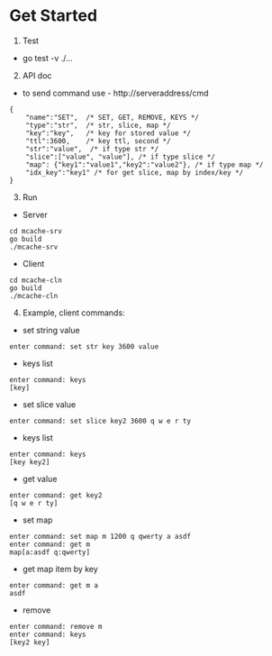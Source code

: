 # Get Started

1. Test
- go test -v ./...

2. API doc
- to send command use - http://serveraddress/cmd
```
{
    "name":"SET",  /* SET, GET, REMOVE, KEYS */
    "type":"str",  /* str, slice, map */
    "key":"key",   /* key for stored value */
    "ttl":3600,    /* key ttl, second */
    "str":"value",  /* if type str */
    "slice":["value", "value"], /* if type slice */
    "map": {"key1":"value1","key2":"value2"}, /* if type map */
    "idx_key":"key1" /* for get slice, map by index/key */
}
```
3. Run
- Server
```
cd mcache-srv
go build
./mcache-srv

```
- Client
```
cd mcache-cln
go build
./mcache-cln
```

4. Example, client commands:
- set string value
```
enter command: set str key 3600 value
```
- keys list
```
enter command: keys
[key]
```
- set slice value
```
enter command: set slice key2 3600 q w e r ty
```
- keys list
```
enter command: keys
[key key2]
```
- get value
```
enter command: get key2
[q w e r ty]
```
- set map
```
enter command: set map m 1200 q qwerty a asdf
enter command: get m
map[a:asdf q:qwerty]
```
- get map item by key
```
enter command: get m a
asdf

```
- remove
```
enter command: remove m
enter command: keys
[key2 key]
```
